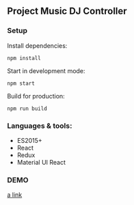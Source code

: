 ## Project Music DJ Controller

### Setup

Install dependencies:
```
npm install
```
Start in development mode:
```
npm start
```
Build for production:
```
npm run build
```
### Languages & tools:
* ES2015+
* React
* Redux
* Material UI React

### DEMO
[a link](https://lubomirkavetskiy.github.io/music-dj-controller/)
